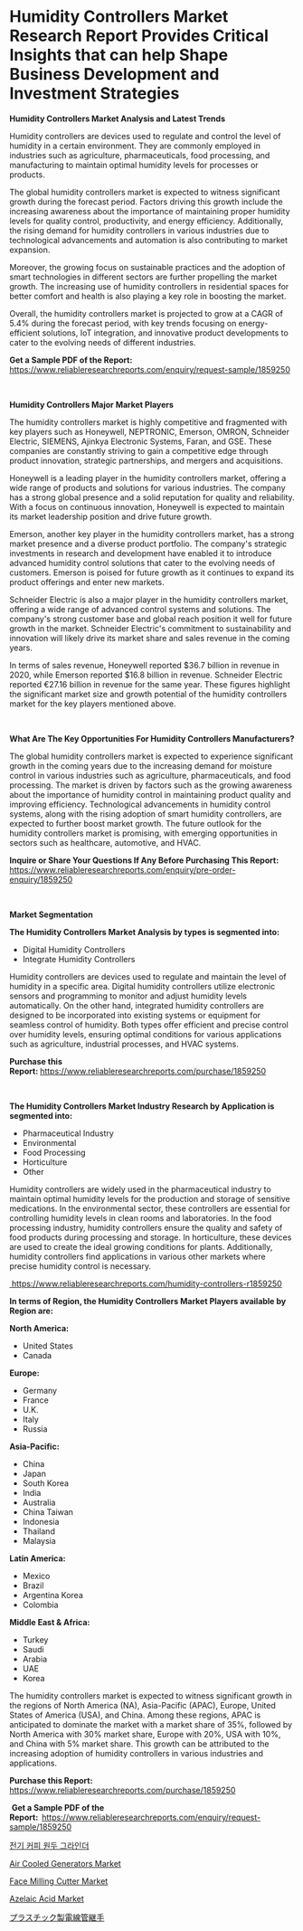 <p><h1>Humidity Controllers Market Research Report Provides Critical Insights that can help Shape Business Development and Investment Strategies</h1></p><p><strong>Humidity Controllers Market Analysis and Latest Trends</strong></p>
<p><p>Humidity controllers are devices used to regulate and control the level of humidity in a certain environment. They are commonly employed in industries such as agriculture, pharmaceuticals, food processing, and manufacturing to maintain optimal humidity levels for processes or products. </p><p>The global humidity controllers market is expected to witness significant growth during the forecast period. Factors driving this growth include the increasing awareness about the importance of maintaining proper humidity levels for quality control, productivity, and energy efficiency. Additionally, the rising demand for humidity controllers in various industries due to technological advancements and automation is also contributing to market expansion.</p><p>Moreover, the growing focus on sustainable practices and the adoption of smart technologies in different sectors are further propelling the market growth. The increasing use of humidity controllers in residential spaces for better comfort and health is also playing a key role in boosting the market.</p><p>Overall, the humidity controllers market is projected to grow at a CAGR of 5.4% during the forecast period, with key trends focusing on energy-efficient solutions, IoT integration, and innovative product developments to cater to the evolving needs of different industries.</p></p>
<p><strong>Get a Sample PDF of the Report:&nbsp;</strong> <a href="https://www.reliableresearchreports.com/enquiry/request-sample/1859250">https://www.reliableresearchreports.com/enquiry/request-sample/1859250</a></p>
<p>&nbsp;</p>
<p><strong>Humidity Controllers Major Market Players</strong></p>
<p><p>The humidity controllers market is highly competitive and fragmented with key players such as Honeywell, NEPTRONIC, Emerson, OMRON, Schneider Electric, SIEMENS, Ajinkya Electronic Systems, Faran, and GSE. These companies are constantly striving to gain a competitive edge through product innovation, strategic partnerships, and mergers and acquisitions.</p><p>Honeywell is a leading player in the humidity controllers market, offering a wide range of products and solutions for various industries. The company has a strong global presence and a solid reputation for quality and reliability. With a focus on continuous innovation, Honeywell is expected to maintain its market leadership position and drive future growth.</p><p>Emerson, another key player in the humidity controllers market, has a strong market presence and a diverse product portfolio. The company's strategic investments in research and development have enabled it to introduce advanced humidity control solutions that cater to the evolving needs of customers. Emerson is poised for future growth as it continues to expand its product offerings and enter new markets.</p><p>Schneider Electric is also a major player in the humidity controllers market, offering a wide range of advanced control systems and solutions. The company's strong customer base and global reach position it well for future growth in the market. Schneider Electric's commitment to sustainability and innovation will likely drive its market share and sales revenue in the coming years.</p><p>In terms of sales revenue, Honeywell reported $36.7 billion in revenue in 2020, while Emerson reported $16.8 billion in revenue. Schneider Electric reported €27.16 billion in revenue for the same year. These figures highlight the significant market size and growth potential of the humidity controllers market for the key players mentioned above.</p></p>
<p>&nbsp;</p>
<p><strong>What Are The Key Opportunities For Humidity Controllers Manufacturers?</strong></p>
<p><p>The global humidity controllers market is expected to experience significant growth in the coming years due to the increasing demand for moisture control in various industries such as agriculture, pharmaceuticals, and food processing. The market is driven by factors such as the growing awareness about the importance of humidity control in maintaining product quality and improving efficiency. Technological advancements in humidity control systems, along with the rising adoption of smart humidity controllers, are expected to further boost market growth. The future outlook for the humidity controllers market is promising, with emerging opportunities in sectors such as healthcare, automotive, and HVAC.</p></p>
<p><strong>Inquire or Share Your Questions If Any Before Purchasing This Report:</strong> <a href="https://www.reliableresearchreports.com/enquiry/pre-order-enquiry/1859250">https://www.reliableresearchreports.com/enquiry/pre-order-enquiry/1859250</a></p>
<p>&nbsp;</p>
<p><strong>Market Segmentation</strong></p>
<p><strong>The Humidity Controllers Market Analysis by types is segmented into:</strong></p>
<p><ul><li>Digital Humidity Controllers</li><li>Integrate Humidity Controllers</li></ul></p>
<p><p>Humidity controllers are devices used to regulate and maintain the level of humidity in a specific area. Digital humidity controllers utilize electronic sensors and programming to monitor and adjust humidity levels automatically. On the other hand, integrated humidity controllers are designed to be incorporated into existing systems or equipment for seamless control of humidity. Both types offer efficient and precise control over humidity levels, ensuring optimal conditions for various applications such as agriculture, industrial processes, and HVAC systems.</p></p>
<p><strong>Purchase this Report:&nbsp;</strong><a href="https://www.reliableresearchreports.com/purchase/1859250">https://www.reliableresearchreports.com/purchase/1859250</a></p>
<p>&nbsp;</p>
<p><strong>The Humidity Controllers Market Industry Research by Application is segmented into:</strong></p>
<p><ul><li>Pharmaceutical Industry</li><li>Environmental</li><li>Food Processing</li><li>Horticulture</li><li>Other</li></ul></p>
<p><p>Humidity controllers are widely used in the pharmaceutical industry to maintain optimal humidity levels for the production and storage of sensitive medications. In the environmental sector, these controllers are essential for controlling humidity levels in clean rooms and laboratories. In the food processing industry, humidity controllers ensure the quality and safety of food products during processing and storage. In horticulture, these devices are used to create the ideal growing conditions for plants. Additionally, humidity controllers find applications in various other markets where precise humidity control is necessary.</p></p>
<p><a href="https://www.reliableresearchreports.com/humidity-controllers-r1859250">&nbsp;https://www.reliableresearchreports.com/humidity-controllers-r1859250</a></p>
<p><strong>In terms of Region, the Humidity Controllers Market Players available by Region are:</strong></p>
<p>
    <p> <strong> North America: </strong>
        <ul>
            <li>United States</li>
            <li>Canada</li>
        </ul>
        </p> 
    <p> <strong> Europe: </strong>
        <ul>
            <li>Germany</li>
            <li>France</li>
            <li>U.K.</li>
            <li>Italy</li>
            <li>Russia</li>
        </ul>
        </p> 
    <p> <strong> Asia-Pacific: </strong>
        <ul>
            <li>China</li>
            <li>Japan</li>
            <li>South Korea</li>
            <li>India</li>
            <li>Australia</li>
            <li>China Taiwan</li>
            <li>Indonesia</li>
            <li>Thailand</li>
            <li>Malaysia</li>
        </ul>
        </p> 
    <p> <strong> Latin America: </strong>
        <ul>
            <li>Mexico</li>
            <li>Brazil</li>
            <li>Argentina Korea</li>
            <li>Colombia</li>
        </ul>
        </p> 
    <p> <strong> Middle East & Africa: </strong>
        <ul>
            <li>Turkey</li>
            <li>Saudi</li>
            <li>Arabia</li>
            <li>UAE</li>
            <li>Korea</li>
        </ul>
    </p>
    </p>
<p><p>The humidity controllers market is expected to witness significant growth in the regions of North America (NA), Asia-Pacific (APAC), Europe, United States of America (USA), and China. Among these regions, APAC is anticipated to dominate the market with a market share of 35%, followed by North America with 30% market share, Europe with 20%, USA with 10%, and China with 5% market share. This growth can be attributed to the increasing adoption of humidity controllers in various industries and applications.</p></p>
<p><strong>Purchase this Report: </strong><a href="https://www.reliableresearchreports.com/purchase/1859250">https://www.reliableresearchreports.com/purchase/1859250</a></p>
<p>&nbsp;<strong>Get a Sample PDF of the Report:&nbsp;&nbsp;</strong><a href="https://www.reliableresearchreports.com/enquiry/request-sample/1859250">https://www.reliableresearchreports.com/enquiry/request-sample/1859250</a></p>
<p><strong></strong></p>
<p><p><a href="https://github.com/lkwggful07722/Market-Research-Report-List-1/blob/main/877323120037.md">전기 커피 원두 그라인더</a></p><p><a href="https://github.com/okotobwrhuteie/Market-Research-Report-List-2/blob/main/air-cooled-generators-market.md">Air Cooled Generators Market</a></p><p><a href="https://github.com/myacatherineblakecaczo9vcsw/Market-Research-Report-List-2/blob/main/face-milling-cutter-market.md">Face Milling Cutter Market</a></p><p><a href="https://issuu.com/reportprime-2/docs/azelaic-acid-market-size-2030.pptx">Azelaic Acid Market</a></p><p><a href="https://github.com/ycmtqqhvk3273/Market-Research-Report-List-1/blob/main/787608021764.md">プラスチック製電線管継手</a></p></p>
